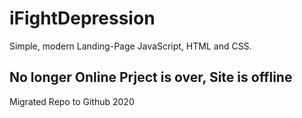 # iFightDepression
Simple, modern Landing-Page JavaScript, HTML and CSS.

## No longer Online Prject is over, Site is offline

Migrated Repo to Github 2020
